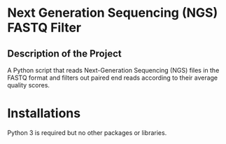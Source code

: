 # Next Generation Sequencing (NGS) FASTQ Filter


## Description of the Project

A Python script that reads Next-Generation Sequencing (NGS) files in the FASTQ format and filters out paired end reads according to their average quality scores.

# Installations

Python 3 is required but no other packages or libraries.
